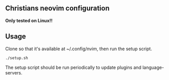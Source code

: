 Christians neovim configuration
-------------------------------

**Only tested on Linux!!**

## Usage

Clone so that it's available at ~/.config/nvim, then run the setup script.

```console
./setup.sh
```

The setup script should be run periodically to update plugins and
language-servers.

